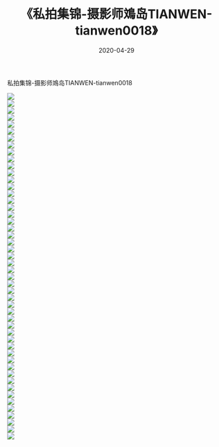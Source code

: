 ﻿---
layout: post
title:  《私拍集锦-摄影师鳼岛TIANWEN-tianwen0018》
date:   2020-04-29
img: http://imgx.orgx.ga/漏D/网络美图/2020/私拍集锦-摄影师鳼岛TIANWEN-tianwen0018/000.jpg
categories: [美女, 清纯, 唯美]
---

私拍集锦-摄影师鳼岛TIANWEN-tianwen0018

  ![](http://imgx.orgx.ga/漏D/网络美图/2020/私拍集锦-摄影师鳼岛TIANWEN-tianwen0018/001.jpg) <br> ![](http://imgx.orgx.ga/漏D/网络美图/2020/私拍集锦-摄影师鳼岛TIANWEN-tianwen0018/002.jpg) <br> ![](http://imgx.orgx.ga/漏D/网络美图/2020/私拍集锦-摄影师鳼岛TIANWEN-tianwen0018/003.jpg) <br> ![](http://imgx.orgx.ga/漏D/网络美图/2020/私拍集锦-摄影师鳼岛TIANWEN-tianwen0018/004.jpg) <br> ![](http://imgx.orgx.ga/漏D/网络美图/2020/私拍集锦-摄影师鳼岛TIANWEN-tianwen0018/005.jpg) <br> ![](http://imgx.orgx.ga/漏D/网络美图/2020/私拍集锦-摄影师鳼岛TIANWEN-tianwen0018/006.jpg) <br> ![](http://imgx.orgx.ga/漏D/网络美图/2020/私拍集锦-摄影师鳼岛TIANWEN-tianwen0018/007.jpg) <br> ![](http://imgx.orgx.ga/漏D/网络美图/2020/私拍集锦-摄影师鳼岛TIANWEN-tianwen0018/008.jpg) <br> ![](http://imgx.orgx.ga/漏D/网络美图/2020/私拍集锦-摄影师鳼岛TIANWEN-tianwen0018/009.jpg) <br> ![](http://imgx.orgx.ga/漏D/网络美图/2020/私拍集锦-摄影师鳼岛TIANWEN-tianwen0018/010.jpg) <br> ![](http://imgx.orgx.ga/漏D/网络美图/2020/私拍集锦-摄影师鳼岛TIANWEN-tianwen0018/011.jpg) <br> ![](http://imgx.orgx.ga/漏D/网络美图/2020/私拍集锦-摄影师鳼岛TIANWEN-tianwen0018/012.jpg) <br> ![](http://imgx.orgx.ga/漏D/网络美图/2020/私拍集锦-摄影师鳼岛TIANWEN-tianwen0018/013.jpg) <br> ![](http://imgx.orgx.ga/漏D/网络美图/2020/私拍集锦-摄影师鳼岛TIANWEN-tianwen0018/014.jpg) <br> ![](http://imgx.orgx.ga/漏D/网络美图/2020/私拍集锦-摄影师鳼岛TIANWEN-tianwen0018/015.jpg) <br> ![](http://imgx.orgx.ga/漏D/网络美图/2020/私拍集锦-摄影师鳼岛TIANWEN-tianwen0018/016.jpg) <br> ![](http://imgx.orgx.ga/漏D/网络美图/2020/私拍集锦-摄影师鳼岛TIANWEN-tianwen0018/017.jpg) <br> ![](http://imgx.orgx.ga/漏D/网络美图/2020/私拍集锦-摄影师鳼岛TIANWEN-tianwen0018/018.jpg) <br> ![](http://imgx.orgx.ga/漏D/网络美图/2020/私拍集锦-摄影师鳼岛TIANWEN-tianwen0018/019.jpg) <br> ![](http://imgx.orgx.ga/漏D/网络美图/2020/私拍集锦-摄影师鳼岛TIANWEN-tianwen0018/020.jpg) <br> ![](http://imgx.orgx.ga/漏D/网络美图/2020/私拍集锦-摄影师鳼岛TIANWEN-tianwen0018/021.jpg) <br> ![](http://imgx.orgx.ga/漏D/网络美图/2020/私拍集锦-摄影师鳼岛TIANWEN-tianwen0018/022.jpg) <br> ![](http://imgx.orgx.ga/漏D/网络美图/2020/私拍集锦-摄影师鳼岛TIANWEN-tianwen0018/023.jpg) <br> ![](http://imgx.orgx.ga/漏D/网络美图/2020/私拍集锦-摄影师鳼岛TIANWEN-tianwen0018/024.jpg) <br> ![](http://imgx.orgx.ga/漏D/网络美图/2020/私拍集锦-摄影师鳼岛TIANWEN-tianwen0018/025.jpg) <br> ![](http://imgx.orgx.ga/漏D/网络美图/2020/私拍集锦-摄影师鳼岛TIANWEN-tianwen0018/026.jpg) <br> ![](http://imgx.orgx.ga/漏D/网络美图/2020/私拍集锦-摄影师鳼岛TIANWEN-tianwen0018/027.jpg) <br> ![](http://imgx.orgx.ga/漏D/网络美图/2020/私拍集锦-摄影师鳼岛TIANWEN-tianwen0018/028.jpg) <br> ![](http://imgx.orgx.ga/漏D/网络美图/2020/私拍集锦-摄影师鳼岛TIANWEN-tianwen0018/029.jpg) <br> ![](http://imgx.orgx.ga/漏D/网络美图/2020/私拍集锦-摄影师鳼岛TIANWEN-tianwen0018/030.jpg) <br> ![](http://imgx.orgx.ga/漏D/网络美图/2020/私拍集锦-摄影师鳼岛TIANWEN-tianwen0018/031.jpg) <br> ![](http://imgx.orgx.ga/漏D/网络美图/2020/私拍集锦-摄影师鳼岛TIANWEN-tianwen0018/032.jpg) <br> ![](http://imgx.orgx.ga/漏D/网络美图/2020/私拍集锦-摄影师鳼岛TIANWEN-tianwen0018/033.jpg) <br> ![](http://imgx.orgx.ga/漏D/网络美图/2020/私拍集锦-摄影师鳼岛TIANWEN-tianwen0018/034.jpg) <br> ![](http://imgx.orgx.ga/漏D/网络美图/2020/私拍集锦-摄影师鳼岛TIANWEN-tianwen0018/035.jpg) <br> ![](http://imgx.orgx.ga/漏D/网络美图/2020/私拍集锦-摄影师鳼岛TIANWEN-tianwen0018/036.jpg) <br> ![](http://imgx.orgx.ga/漏D/网络美图/2020/私拍集锦-摄影师鳼岛TIANWEN-tianwen0018/037.jpg) <br> ![](http://imgx.orgx.ga/漏D/网络美图/2020/私拍集锦-摄影师鳼岛TIANWEN-tianwen0018/038.jpg) <br> ![](http://imgx.orgx.ga/漏D/网络美图/2020/私拍集锦-摄影师鳼岛TIANWEN-tianwen0018/039.jpg) <br> ![](http://imgx.orgx.ga/漏D/网络美图/2020/私拍集锦-摄影师鳼岛TIANWEN-tianwen0018/040.jpg) <br> ![](http://imgx.orgx.ga/漏D/网络美图/2020/私拍集锦-摄影师鳼岛TIANWEN-tianwen0018/041.jpg) <br> ![](http://imgx.orgx.ga/漏D/网络美图/2020/私拍集锦-摄影师鳼岛TIANWEN-tianwen0018/042.jpg) <br> ![](http://imgx.orgx.ga/漏D/网络美图/2020/私拍集锦-摄影师鳼岛TIANWEN-tianwen0018/043.jpg) <br> ![](http://imgx.orgx.ga/漏D/网络美图/2020/私拍集锦-摄影师鳼岛TIANWEN-tianwen0018/044.jpg) <br> ![](http://imgx.orgx.ga/漏D/网络美图/2020/私拍集锦-摄影师鳼岛TIANWEN-tianwen0018/045.jpg) <br> ![](http://imgx.orgx.ga/漏D/网络美图/2020/私拍集锦-摄影师鳼岛TIANWEN-tianwen0018/046.jpg) <br> ![](http://imgx.orgx.ga/漏D/网络美图/2020/私拍集锦-摄影师鳼岛TIANWEN-tianwen0018/047.jpg) <br> ![](http://imgx.orgx.ga/漏D/网络美图/2020/私拍集锦-摄影师鳼岛TIANWEN-tianwen0018/048.jpg) <br> ![](http://imgx.orgx.ga/漏D/网络美图/2020/私拍集锦-摄影师鳼岛TIANWEN-tianwen0018/049.jpg) <br> ![](http://imgx.orgx.ga/漏D/网络美图/2020/私拍集锦-摄影师鳼岛TIANWEN-tianwen0018/050.jpg) <br>